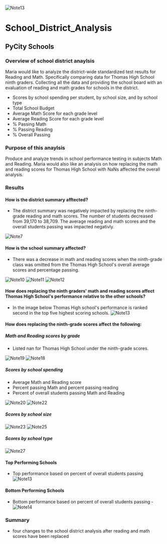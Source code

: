 ![Note13](https://user-images.githubusercontent.com/86635590/127786553-c5678fc4-72fa-4abe-8cd2-50d4230fb83c.JPG)
# School_District_Analysis
## PyCity Schools

### Overview of school district anaylsis
Maria would like to analyze the district-wide standardized test results for Reading and Math. Specifically comparing data for Thomas High School ninth graders. Collecting all the data and providing the school board with an evaluation of reading and math grades for schools in the district.
- Scores by school spending per student, by school size, and by school type
- Total School Budget
- Average Math Score for each grade level
- Average Reading Score for each grade level
- % Passing Math
- % Passing Reading
- % Overall Passing

### Purpose of this anaylsis
Produce and analyze trends in school performance testing in subjects Math and Reading. Maria would also like an analysis on how replacing the math and reading scores for Thomas High School with NaNs affected the overall analysis.

### Results
#### How is the district summary afftected?
- The district summary was negatively impacted by replacing the ninth-grade reading and math scores. The number of students decreased from 39,170 to 38,709. The average reading and math scores and the overall students passing was impacted negativly.

![Note7](https://user-images.githubusercontent.com/86635590/127786109-7bc6f97b-b6a9-4518-9f5f-081111981c80.JPG)

#### How is the school summary affected?
- There was a decrease in math and reading scores when the ninth-grade class was omitted from the Thomas High School's overall average scores and percentage passing.

![Note10](https://user-images.githubusercontent.com/86635590/127786373-e6ac9c22-637a-4931-8b5d-2703d5bbc5d4.JPG)
![Note11](https://user-images.githubusercontent.com/86635590/127786450-30992602-f8e5-42ce-be9b-717777ea7ed5.JPG)
![Note12](https://user-images.githubusercontent.com/86635590/127786472-c0cb38b1-2f71-4dc5-91a1-24f990029a6b.JPG)


#### How does replacing the ninth graders' math and reading scores affect Thomas High School's performance relative to the other schools?
- In the image below Thomas High school's performance is ranked second in the top five highest scoring schools. 
![Note13](https://user-images.githubusercontent.com/86635590/127786557-528e92a9-8004-459d-a0a3-2e03c54a94a7.JPG)

#### How does replacing the ninth-grade scores affect the following:
##### Math and Reading scores by grade
- Listed nan for Thomas High School under the ninth-grade scores.

![Note19](https://user-images.githubusercontent.com/86635590/127786650-19234e5c-eb3d-406b-b034-8e1c50e7cde6.JPG)
![Note18](https://user-images.githubusercontent.com/86635590/127786629-28635bba-7201-4372-befb-4ef4dd51f2f2.JPG)

##### Scores by school spending
- Average Math and Reading score
- Percent passing Math and percent passing reading
- Percent of overall students passing Math and Reading

![Note20](https://user-images.githubusercontent.com/86635590/127786725-12a6b88b-7859-4ee3-9ae9-7e30e03dafb3.JPG)
![Note22](https://user-images.githubusercontent.com/86635590/127786735-723533a8-15a6-4802-baf2-764448a15706.JPG)

##### Scores by school size
![Note23](https://user-images.githubusercontent.com/86635590/127786754-ebb03947-43d1-4f23-9037-7f704a2c8a34.JPG)
![Note25](https://user-images.githubusercontent.com/86635590/127786765-48e2a090-1d05-4b0e-8410-147d65576278.JPG)



##### Scores by school type
![Note27](https://user-images.githubusercontent.com/86635590/127786771-1cd40173-8f7f-45c8-a3fa-dff4c86e1d12.JPG)


#### Top Performing Schools
- Top performance based on percent of overall students passing
![Note13](https://user-images.githubusercontent.com/86635590/127786791-087fde7f-b6d7-4991-8357-af3d8ac7c09c.JPG)

#### Bottom Performing Schools
- Bottom performance based on percent of overall students passing
-![Note14](https://user-images.githubusercontent.com/86635590/127786797-cef5ff9e-6237-4dc8-a49f-79fbc7ab1e52.JPG)

### Summary
- four changes to the school district analysis after reading and math scores have been replaced
